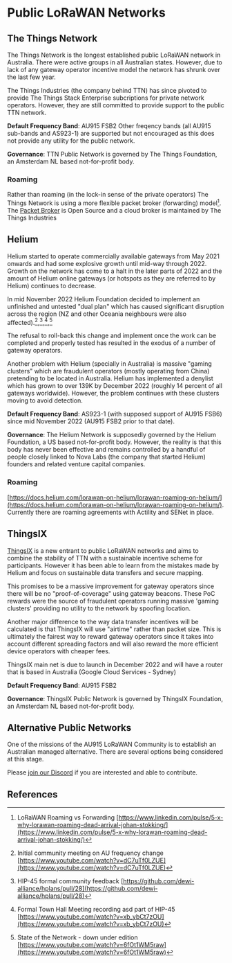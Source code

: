 # Public LoRaWAN Networks

## The Things Network
The Things Network is the longest established public LoRaWAN network in Australia. There were active groups in all Australian states. However, due to lack of any gateway operator incentive model the network has shrunk over the last few year.

The Things Industries (the company behind TTN) has since pivoted to provide The Things Stack Enterprise subcriptions for private network operators. However, they are still committed to provide support to the public TTN network.

**Default Frequency Band**: AU915 FSB2
Other freqency bands (all AU915 sub-bands and AS923-1) are supported but not encouraged as this does not provide any utility for the public network.

**Governance**: TTN Public Network is governed by The Things Foundation, an Amsterdam NL based not-for-profit body.

### Roaming

Rather than roaming (in the lock-in sense of the private operators) The Things Network is using a more flexible packet broker (forwarding) model[^1]. The [Packet Broker](https://packetbroker.net/) is Open Source and a cloud broker is maintained by The Things Industries

## Helium

Helium started to operate commercially available gateways from May 2021 onwards and had some explosive growth until mid-way through 2022.
Growth on the network has come to a halt in the later parts of 2022 and the amount of Helium online gateways (or hotspots as they are referred to by Helium) continues to decrease.

In mid November 2022 Helium Foundation decided to implement an unfinished and untested "dual plan" which has caused significant disruption across the region (NZ and other Oceania neighbours were also affected).[^2],[^3],[^4],[^5]

The refusal to roll-back this change and implement once the work can be completed and properly tested has resulted in the exodus of a number of gateway operators.

Another problem with Helium (specially in Australia) is massive "gaming clusters" which are fraudulent operators (mostly operating from China) pretending to be located in Australia. Helium has implemented a denylist which has grown to over 139K by December 2022 (roughly 14 percent of all gateways worldwide). However, the problem continues with these clusters moving to avoid detection.

**Default Frequency Band**: AS923-1 (with supposed support of AU915 FSB6) since mid November 2022 (AU915 FSB2 prior to that date).

**Governance**: The Helium Network is supposedly governed by the Helium Foundation, a US based not-for-profit body. However, the reality is that this body has never been effective and remains controlled by a handful of people closely linked to Nova Labs (the company that started Helium) founders and related venture capital companies.

### Roaming

[https://docs.helium.com/lorawan-on-helium/lorawan-roaming-on-helium/](https://docs.helium.com/lorawan-on-helium/lorawan-roaming-on-helium/). Currently there are roaming agreements with Actility and SENet in place.

## ThingsIX

[ThingsIX](https://thingsix.com/) is a new entrant to public LoRaWAN networks and aims to combine the stability of TTN with a sustainable incentive scheme for participants. However it has been able to learn from the mistakes made by Helium and focus on sustainable data transfers and secure mapping.

This promises to be a massive improvement for gateway operators since there will be no "proof-of-coverage" using gateway beacons. These PoC rewards were the source of fraudulent operators running massive 'gaming clusters' providing no utility to the network by spoofing location.

Another major difference to the way data transfer incentives will be calculated is that ThingsIX will use "airtime" rather than packet size. This is ultimately the fairest way to reward gateway operators since it takes into account different spreading factors and will also reward the more efficient device operators with cheaper fees.

ThingsIX main net is due to launch in December 2022 and will have a router that is based in Australia (Google Cloud Services - Sydney)

**Default Frequency Band**: AU915 FSB2

**Governance**: ThingsIX Public Network is governed by ThingsIX Foundation, an Amsterdam NL based not-for-profit body.



## Alternative Public Networks

One of the missions of the AU915 LoRaWAN Community is to establish an Australian managed alternative. There are several options being considered at this stage.

Please [join our Discord](https://discord.gg/GaXCnK4w) if you are interested and able to contribute.

## References

 [^1]: LoRaWAN Roaming vs Forwarding [https://www.linkedin.com/pulse/5-x-why-lorawan-roaming-dead-arrival-johan-stokking/](https://www.linkedin.com/pulse/5-x-why-lorawan-roaming-dead-arrival-johan-stokking/)

 [^2]: Initial community meeting on AU frequency change [https://www.youtube.com/watch?v=dC7uTf0LZUE](https://www.youtube.com/watch?v=dC7uTf0LZUE)

 [^3]: HIP-45 formal community feedback [https://github.com/dewi-alliance/hplans/pull/28](https://github.com/dewi-alliance/hplans/pull/28)

 [^4]: Formal Town Hall Meeting recording asd part of HIP-45 [https://www.youtube.com/watch?v=xb_ybCt7zOU](https://www.youtube.com/watch?v=xb_ybCt7zOU)

 [^5]: State of the Network - down under edition [https://www.youtube.com/watch?v=6fOt1WM5raw](https://www.youtube.com/watch?v=6fOt1WM5raw)